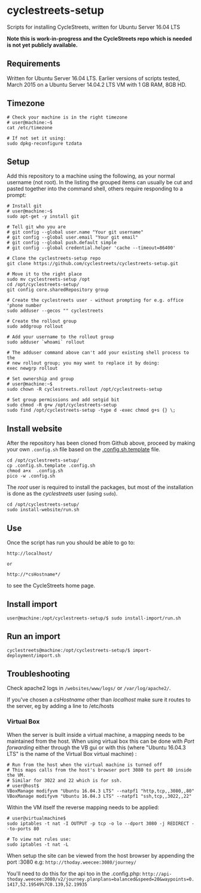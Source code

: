 # cyclestreets-setup

Scripts for installing CycleStreets, written for Ubuntu Server 16.04 LTS

**Note this is work-in-progress and the CycleStreets repo which is needed is not yet publicly available.**

## Requirements

Written for Ubuntu Server 16.04 LTS.
Earlier versions of scripts tested, March 2015 on a Ubuntu Server 14.04.2 LTS VM with 1 GB RAM, 8GB HD.

## Timezone

```shell
# Check your machine is in the right timezone
# user@machine:~$
cat /etc/timezone

# If not set it using:
sudo dpkg-reconfigure tzdata
```

## Setup

Add this repository to a machine using the following, as your normal username (not root). In the listing the grouped items can usually be cut and pasted together into the command shell, others require responding to a prompt:

```shell
# Install git
# user@machine:~$
sudo apt-get -y install git

# Tell git who you are
# git config --global user.name "Your git username"
# git config --global user.email "Your git email"
# git config --global push.default simple
# git config --global credential.helper 'cache --timeout=86400'

# Clone the cyclestreets-setup repo
git clone https://github.com/cyclestreets/cyclestreets-setup.git

# Move it to the right place
sudo mv cyclestreets-setup /opt
cd /opt/cyclestreets-setup/
git config core.sharedRepository group

# Create the cyclestreets user - without prompting for e.g. office 'phone number
sudo adduser --gecos "" cyclestreets

# Create the rollout group
sudo addgroup rollout

# Add your username to the rollout group
sudo adduser `whoami` rollout

# The adduser command above can't add your existing shell process to the
# new rollout group; you may want to replace it by doing:
exec newgrp rollout

# Set ownership and group
# user@machine:~$
sudo chown -R cyclestreets.rollout /opt/cyclestreets-setup

# Set group permissions and add setgid bit
sudo chmod -R g+w /opt/cyclestreets-setup
sudo find /opt/cyclestreets-setup -type d -exec chmod g+s {} \;
```

## Install website

After the repository has been cloned from Github above, proceed by making your own `.config.sh` file based on the [.config.sh.template](https://github.com/cyclestreets/cyclestreets-setup/blob/master/.config.sh.template) file.

    cd /opt/cyclestreets-setup/
    cp .config.sh.template .config.sh
	chmod a+x  .config.sh
    pico -w .config.sh

The *root* user is required to install the packages, but most of the installation is done as the *cyclestreets* user (using `sudo`).

    cd /opt/cyclestreets-setup/
    sudo install-website/run.sh


## Use

Once the script has run you should be able to go to:

    http://localhost/

    or

    http://*csHostname*/

to see the CycleStreets home page.

## Install import

    user@machine:/opt/cyclestreets-setup/$ sudo install-import/run.sh

## Run an import

    cyclestreets@machine:/opt/cyclestreets-setup/$ import-deployment/import.sh 


## Troubleshooting

Check apache2 logs in `/websites/www/logs/` or `/var/log/apache2/`.

If you've chosen a *csHostname* other than *localhost* make sure it routes to the server, eg by adding a line to /etc/hosts

### Virtual Box

When the server is built inside a virtual machine, a mapping needs to be maintained from the host.
When using virtual box this can be done with *Port forwarding* either through the VB gui or with this
(where "Ubuntu 16.04.3 LTS" is the name of the Virtual Box virtual machine) :

```
# Run from the host when the virtual machine is turned off
# This maps calls from the host's browser port 3080 to port 80 inside the VM.
# Similar for 3022 and 22 which is for ssh.
# user@host$
VBoxManage modifyvm "Ubuntu 16.04.3 LTS" --natpf1 "http,tcp,,3080,,80"
VBoxManage modifyvm "Ubuntu 16.04.3 LTS" --natpf1 "ssh,tcp,,3022,,22"
```

Within the VM itself the reverse mapping needs to be applied:
```
# user@virtualmachine$
sudo iptables -t nat -I OUTPUT -p tcp -o lo --dport 3080 -j REDIRECT --to-ports 80

# To view nat rules use:
sudo iptables -t nat -L
```

When setup the site can be viewed from the host browser by appending the port :3080 e.g:
`http://thoday.weecee:3080/journey/`

You'll need to do this for the api too in the .config.php:
`http://api-thoday.weecee:3080/v2/journey.planplans=balanced&speed=20&waypoints=0.1417,52.19549%7C0.139,52.19935`

